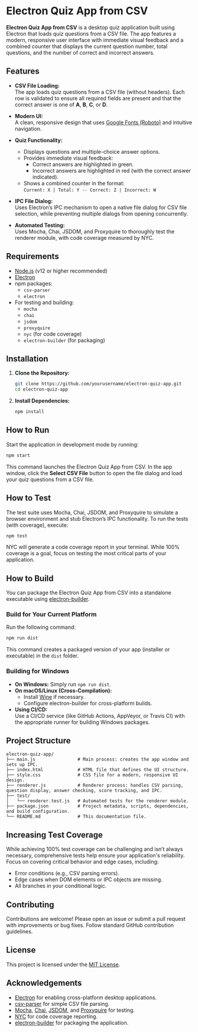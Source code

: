 # Electron Quiz App from CSV

**Electron Quiz App from CSV** is a desktop quiz application built using Electron that loads quiz questions from a CSV file. The app features a modern, responsive user interface with immediate visual feedback and a combined counter that displays the current question number, total questions, and the number of correct and incorrect answers.

## Features

- **CSV File Loading:**  
  The app loads quiz questions from a CSV file (without headers). Each row is validated to ensure all required fields are present and that the correct answer is one of **A**, **B**, **C**, or **D**.

- **Modern UI:**  
  A clean, responsive design that uses [Google Fonts (Roboto)](https://fonts.google.com/specimen/Roboto) and intuitive navigation.

- **Quiz Functionality:**  
  - Displays questions and multiple-choice answer options.
  - Provides immediate visual feedback:
    - Correct answers are highlighted in green.
    - Incorrect answers are highlighted in red (with the correct answer indicated).
  - Shows a combined counter in the format:  
    `Current: X | Total: Y -- Correct: Z | Incorrect: W`

- **IPC File Dialog:**  
  Uses Electron’s IPC mechanism to open a native file dialog for CSV file selection, while preventing multiple dialogs from opening concurrently.

- **Automated Testing:**  
  Uses Mocha, Chai, JSDOM, and Proxyquire to thoroughly test the renderer module, with code coverage measured by NYC.

## Requirements

- [Node.js](https://nodejs.org/) (v12 or higher recommended)
- [Electron](https://www.electronjs.org/)
- npm packages:
  - `csv-parser`
  - `electron`
- For testing and building:
  - `mocha`
  - `chai`
  - `jsdom`
  - `proxyquire`
  - `nyc` (for code coverage)
  - `electron-builder` (for packaging)

## Installation

1. **Clone the Repository:**

   ```bash
   git clone https://github.com/yourusername/electron-quiz-app.git
   cd electron-quiz-app
   ```

2. **Install Dependencies:**

   ```bash
   npm install
   ```

## How to Run

Start the application in development mode by running:

```bash
npm start
```

This command launches the Electron Quiz App from CSV. In the app window, click the **Select CSV File** button to open the file dialog and load your quiz questions from a CSV file.

## How to Test

The test suite uses Mocha, Chai, JSDOM, and Proxyquire to simulate a browser environment and stub Electron’s IPC functionality. To run the tests (with coverage), execute:

```bash
npm test
```

NYC will generate a code coverage report in your terminal. While 100% coverage is a goal, focus on testing the most critical parts of your application.

## How to Build

You can package the Electron Quiz App from CSV into a standalone executable using [electron-builder](https://www.electron.build/).

### Build for Your Current Platform

Run the following command:

```bash
npm run dist
```

This command creates a packaged version of your app (installer or executable) in the `dist` folder.

### Building for Windows

- **On Windows:** Simply run `npm run dist`.
- **On macOS/Linux (Cross-Compilation):**
  - Install [Wine](https://www.winehq.org/) if necessary.
  - Configure electron-builder for cross-platform builds.
- **Using CI/CD:**  
  Use a CI/CD service (like GitHub Actions, AppVeyor, or Travis CI) with the appropriate runner for building Windows packages.

## Project Structure

```
electron-quiz-app/
├── main.js                # Main process: creates the app window and sets up IPC.
├── index.html             # HTML file that defines the UI structure.
├── style.css              # CSS file for a modern, responsive UI design.
├── renderer.js            # Renderer process: handles CSV parsing, question display, answer checking, score tracking, and IPC.
├── test/
│   └── renderer.test.js   # Automated tests for the renderer module.
├── package.json           # Project metadata, scripts, dependencies, and build configuration.
└── README.md              # This documentation file.
```

## Increasing Test Coverage

While achieving 100% test coverage can be challenging and isn’t always necessary, comprehensive tests help ensure your application's reliability. Focus on covering critical behavior and edge cases, including:
- Error conditions (e.g., CSV parsing errors).
- Edge cases when DOM elements or IPC objects are missing.
- All branches in your conditional logic.

## Contributing

Contributions are welcome! Please open an issue or submit a pull request with improvements or bug fixes. Follow standard GitHub contribution guidelines.

## License

This project is licensed under the [MIT License](LICENSE).

## Acknowledgements

- [Electron](https://www.electronjs.org/) for enabling cross-platform desktop applications.
- [csv-parser](https://www.npmjs.com/package/csv-parser) for simple CSV file parsing.
- [Mocha](https://mochajs.org/), [Chai](https://www.chaijs.com/), [JSDOM](https://github.com/jsdom/jsdom), and [Proxyquire](https://www.npmjs.com/package/proxyquire) for testing.
- [NYC](https://github.com/istanbuljs/nyc) for code coverage reporting.
- [electron-builder](https://www.electron.build/) for packaging the application.